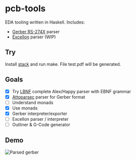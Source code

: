 # pcb-tools
EDA tooling written in Haskell.
Includes:
* [Gerber RS-274X](https://www.ucamco.com/files/downloads/file/81/the_gerber_file_format_specification.pdf) parser
* [Excellon](https://web.archive.org/web/20071030075236/http://www.excellon.com/manuals/program.htm) parser (WIP)

## Try
Install [stack](https://haskellstack.org) and run make. File test.pdf will be generated.

## Goals
- [x] Try [LBNF](https://bnfc.readthedocs.io/en/latest/lbnf.html) complete Alex/Happy parser with EBNF grammar
- [x] [Attoparsec](https://hackage.haskell.org/package/attoparsec) parser for Gerber format
- [ ] Understand monads
- [x] Use monads
- [x] Gerber interpreter/exporter
- [ ] Excellon parser / interpreter
- [ ] Outliner & G-Code generator

## Demo
![Parsed gerber](https://raw.githubusercontent.com/lucansky/pcb-tools/master/example/scale.png)
